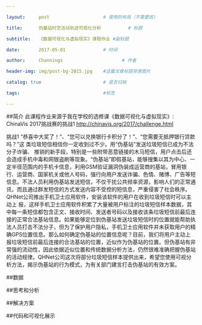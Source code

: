 ```yaml
---

layout:     post                    # 使用的布局（不需要改）

title:      伪基站时空活动轨迹可视化分析          # 标题 

subtitle:   《数据可视化与虚拟现实》课程作业 #副标题

date:       2017-05-01              # 时间

author:     Channings                      # 作者

header-img: img/post-bg-2015.jpg    #这篇文章标题背景图片

catalog: true                       # 是否归档

tags:                               #标签    

---
```


##简介
此课程作业来源于我在学校的选修课《数据可视化与虚拟现实》:
ChinaVis 2017挑战赛的挑战1 http://chinavis.org/2017/challenge.html

挑战1
“恭喜中大奖了！”、“您可以兑换银行卡积分了！”、“您需要无抵押银行贷款吗？”这
类垃圾短信相信你一定收到过不少。用“伪基站”发送垃圾短信已成为不法分子诈骗、
推销的新手段，特别是一些附带恶意链接的木马短信，用户点击后还会造成手机中毒和网银盗刷等现象。“伪基站”即假基站，能够搜集以其为中心、一定半径范围内的手机卡信息，利用GSM验证漏洞伪装成运营商的基站，冒用银行、运营商、国家机关或他人号码，强行向用户发送诈骗、色情、赌博、广告等短信息。不法人员利用伪基站发送短信，不仅干扰公共频率资源，影响人们的正常通讯，而且通过群发短信的方式发送内容不受控的短信息，严重侵害了社会秩序。
QHNet公司推出手机卫士应用软件，安装该软件的用户在收到垃圾短信时可以主动上
报，这样手机卫士应用软件积累了大量被用户标注的垃圾短信样本数据，其中每一条短信都包含正文、接收时间、发送者号码以及接收该条垃圾短信前最后连接的正常合法基站信息。如果能够定位到伪基站发送垃圾短信时的位置就能帮助执法人员打击不法分子，但为了保护用户隐私，手机卫士应用软件并未获取用户的精确GPS位置信息。那么如何确定伪基站的位置信息呢？目前，我们将用户主动上报垃圾短信前最后连接的合法基站的位置，近似作为伪基站的位置。但伪基站有非常强的流动性，因此依据近似位置和传统数据分析方法，仍然很难准确把握伪基站的活动规律。QHNet公司这次将部分垃圾短信样本提供出来，希望您使用可视分析方法，揭示伪基站的行为模式，为有关部门建言打击伪基站的有效方案。

##数据

##思考和分析

##解决方案

##代码和可视化展示
